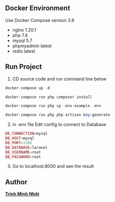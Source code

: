 ## Docker Environment
Use Docker Compose version 3.8
* nginx 1.20.1
* php 7.4
* mysql 5.7
* phpmyadmin latest
* redis latest

## Run Project
1. CD source code and run command line below
```php
docker-compose up -d
```

```php
docker-compose run php composer install
```
```php
docker-compose run php cp .env.example .env
```
```php
docker-compose run php php artisan key:generate
```
2. in .env file
Edit config to connect to Database
```php
DB_CONNECTION=mysql 
DB_HOST=mysql 
DB_PORT=3306
DB_DATABASE=laravel       
DB_USERNAME=root
DB_PASSWORD=root
```
3. Go to localhost:8000 and see the result
## Author
[**Trịnh Minh Nhật**](https://github.com/trinhminhnhat)
